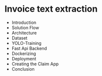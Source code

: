 # Invoice text extraction

* Introduction
* Solution Flow
* Architecture
* Dataset
* YOLO-Training
* Fast Api Backend
* Dockerizing
* Deployment
* Creating the Claim App
* Conclusion
